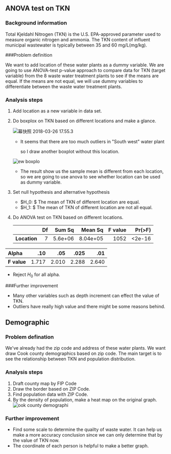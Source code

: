 ## ANOVA test on TKN

### Background information

Total Kjeldahl Nitrogen (TKN) is the U.S. EPA-approved parameter used to measure organic nitrogen and ammonia. The TKN content of influent municipal wastewater is typically between 35 and 60 mg/L(mg/kg).

###Problem definition

We want to add location of these water plants as a dummy variable. We are going to use ANOVA-test p-value approach to compare data for TKN (target variable) from the 8 waste water treatment plants to see if the means are equal. If the means are not equal, we will use dummy variables to differentiate between the waste water treatment plants. 

### Analysis steps

1. Add location as a new variable in data set. 

2. Do boxplox on TKN based on different locations and make a glance.

   ![幕快照 2018-03-26 17.55.3](https://i.imgur.com/i6Wqfg8.jpg)

   - It seems that there are too much outliers in "South west" water plant

     so I draw another boxplot without this location.

   ![ew boxplo](https://i.imgur.com/acXQwWY.jpg)

   - The result show us the sample mean is different from each location, so we are going to use anova to see whether location can be used as dummy variable.

3. Set null hypothesis and alternative hypothesis 

   - $H_0: $ The mean of TKN of different location are equal.
   - $H_1: $ The mean of TKN of different location are not all equal.

4. Do ANOVA test on TKN based on different locations.

   |              |   Df |  Sum Sq |  Mean Sq | F value | Pr(>F) |
   | ------------ | ---: | ------: | -------: | ------: | -----: |
   | **Location** |    7 | 5.6e+06 | 8.04e+05 |    1052 | <2e-16 |


| Alpha       |   .10 |   .05 |  .025 |   .01 |
| :---------- | ----: | ----: | ----: | ----: |
| **F value** | 1.717 | 2.010 | 2.288 | 2.640 |

- Reject $H_0$ for all alpha.

###Further improvement

- Many other variables such as depth increment can effect the value of TKN.
- Outliers have really high value and there might be some reasons behind.

## Demographic

### Problem defination

We've already had the zip code and address of these water plants. We want draw Cook county demographics based on zip code. The main target is to see the relationship between TKN and population distribution. 

### Analysis steps

1. Draft county map by FIP Code
2. Draw the border based on ZIP Code.
3. Find population data with ZIP Code. 
4. By the density of population, make a heat map on the original graph.![ook county demographi](https://i.imgur.com/89KKoX3.jpg)



### Further improvement 

- Find some scale to determine the quailty of waste water. It can help us make a more accuracy conclusion since we can only determine that by the value of TKN now.
- The coordinate of each person is helpful to make a better graph.






